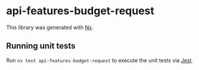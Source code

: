 # api-features-budget-request

This library was generated with [Nx](https://nx.dev).

## Running unit tests

Run `nx test api-features-budget-request` to execute the unit tests via [Jest](https://jestjs.io).
